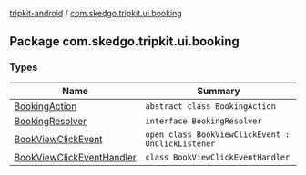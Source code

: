 [tripkit-android](../index.md) / [com.skedgo.tripkit.ui.booking](./index.md)

## Package com.skedgo.tripkit.ui.booking

### Types

| Name | Summary |
|---|---|
| [BookingAction](-booking-action/index.md) | `abstract class BookingAction` |
| [BookingResolver](-booking-resolver/index.md) | `interface BookingResolver` |
| [BookViewClickEvent](-book-view-click-event/index.md) | `open class BookViewClickEvent : OnClickListener` |
| [BookViewClickEventHandler](-book-view-click-event-handler/index.md) | `class BookViewClickEventHandler` |

